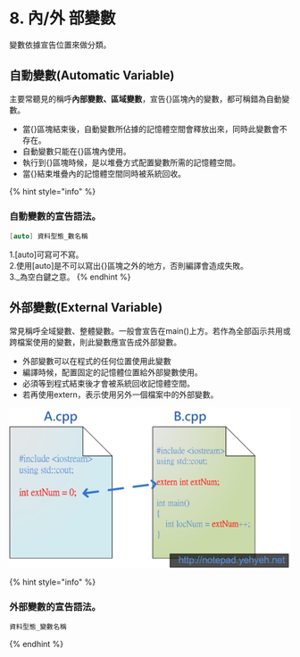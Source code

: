 # 8. 內/外 部變數

變數依據宣告位置來做分類。

## 自動變數\(Automatic Variable\)

主要常聽見的稱呼**內部變數、區域變數**，宣告{}區塊內的變數，都可稱錯為自動變數。

* 當{}區塊結束後，自動變數所佔據的記憶體空間會釋放出來，同時此變數會不存在。
* 自動變數只能在{}區塊內使用。
* 執行到{}區塊時候，是以堆疊方式配置變數所需的記憶體空間。
* 當{}結束堆疊內的記憶體空間同時被系統回收。

{% hint style="info" %}
### 自動變數的宣告語法。

```c
[auto] 資料型態_數名稱
```

1.\[auto\]可寫可不寫。  
2.使用\[auto\]是不可以寫出{}區塊之外的地方，否則編譯會造成失敗。  
3.\_為空白鍵之意。
{% endhint %}

## 外部變數\(External Variable\)

常見稱呼全域變數、整體變數。一般會宣告在main\(\)上方。若作為全部函示共用或跨檔案使用的變數，則此變數應宣告成外部變數。

* 外部變數可以在程式的任何位置使用此變數
* 編譯時候，配置固定的記憶體位置給外部變數使用。
* 必須等到程式結束後才會被系統回收記憶體空間。
* 若再使用extern，表示使用另外一個檔案中的外部變數。

![](../.gitbook/assets/image%20%2840%29.png)

{% hint style="info" %}
### 外部變數的宣告語法。

```c
資料型態_變數名稱
```
{% endhint %}





